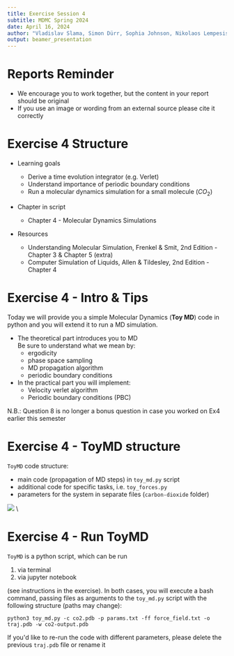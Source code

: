 ```yaml
---
title: Exercise Session 4
subtitle: MDMC Spring 2024
date: April 16, 2024
author: "Vladislav Slama, Simon Dürr, Sophia Johnson, Nikolaos Lempesis, Andrea Levy"
output: beamer_presentation
---
```


# Reports Reminder

- We encourage you to work together, but the content in your report should be original
- If you use an image or wording from an external source please cite it correctly 
        
# Exercise 4 Structure

- Learning goals
    - Derive a time evolution integrator (e.g. Verlet)
    - Understand importance of periodic boundary conditions 
    - Run a molecular dynamics simulation for a small molecule ($CO_2$) 
    
- Chapter in script
  - Chapter 4 - Molecular Dynamics Simulations  

- Resources
  - Understanding Molecular Simulation, Frenkel & Smit, 2nd Edition - Chapter 3 & Chapter 5 (extra)
  - Computer Simulation of Liquids, Allen & Tildesley, 2nd Edition - Chapter 4

# Exercise 4 - Intro & Tips

Today we will provide you a simple Molecular Dynamics (**Toy MD**) code in python and you will extend it to run a MD simulation.

- The theoretical part introduces you to MD  \
  Be sure to understand what we mean by:
  - ergodicity
  - phase space sampling
  - MD propagation algorithm
  - periodic boundary conditions
- In the practical part you will implement:
  - Velocity verlet algorithm
  - Periodic boundary conditions (PBC)
  
N.B.: Question 8 is no longer a bonus question in case you worked on Ex4 earlier this semester

# Exercise 4 - ToyMD structure

`ToyMD` code structure:

- main code (propagation of MD steps) in `toy_md.py` script
- additional code for specific tasks, i.e. `toy_forces.py`
- parameters for the system in separate files (`carbon-dioxide` folder)

![](/data/mdmc/img_slides/Ex4/toy_MD.png) \


# Exercise 4 - Run ToyMD

`ToyMD` is a python script, which can be run 

1. via terminal
2. via jupyter notebook

(see instructions in the exercise). In both cases, you will execute a bash command, passing files as arguments to the `toy_md.py` script with the following structure (paths may change):


`python3 toy_md.py -c co2.pdb -p params.txt -ff force_field.txt -o traj.pdb -w co2-output.pdb`

If you'd like to re-run the code with different parameters, please delete the previous `traj.pdb` file or rename it
